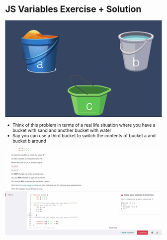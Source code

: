 # JS Variables Exercise + Solution

![](../images/4.PNG)
- Think of this problem in terms of a real life situation where you have a bucket with sand and another bucket with water
- Say you can use a third bucket to switch the contents of bucket a and bucket b around

![](../images/5.PNG)